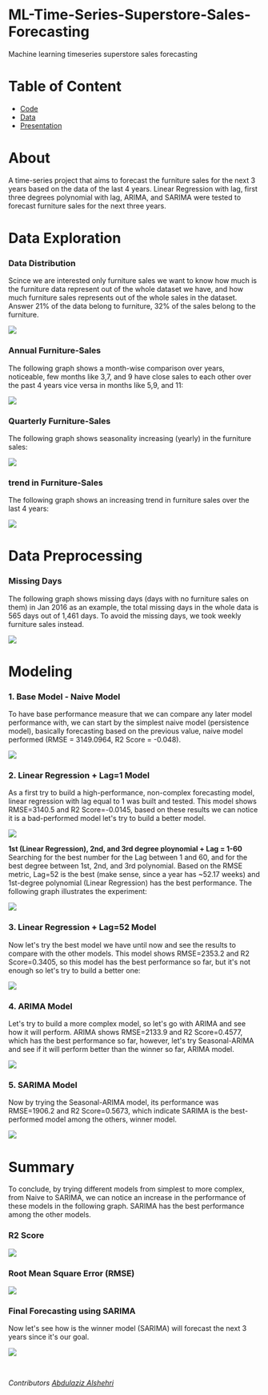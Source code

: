 # ML-Time-Series-Superstore-Sales-Forecasting
Machine learning timeseries superstore sales forecasting




# Table of Content
- [Code](https://github.com/AbdulazizAlshehri/ML-Time-Series-Superstore-Sales-Forecasting/blob/main/code/Superstore_Sales_Forecasting_.ipynb)
- [Data](https://github.com/AbdulazizAlshehri/ML-Time-Series-Superstore-Sales-Forecasting/blob/main/datasets/Sample%20-%20Superstore.xls)
- [Presentation](https://github.com/AbdulazizAlshehri/ML-Time-Series-Superstore-Sales-Forecasting/blob/main/presentation/Furniture%20Sales%20Forecasting.pdf)




# About
A time-series project that aims to forecast the furniture sales for the next 3 years based on the data of the last 4 years. Linear Regression with lag, first three degrees polynomial with lag, ARIMA, and SARIMA were tested to forecast furniture sales for the next three years.




# Data Exploration

### Data Distribution
Scince we are interested only furniture sales we want to know how much is the furniture data represent out of the whole dataset we have, and how much furniture sales represents out of the whole sales in the dataset. Answer 21% of the data belong to furniture, 32% of the sales belong to the furniture.

![](graphs/data_disturbution.png?raw=true "")


### Annual Furniture-Sales
The following graph shows a month-wise comparison over years, noticeable, few months like 3,7, and 9 have close sales to each other over the past 4 years vice versa in months like 5,9, and 11: 

![](graphs/furniture_sales_annual.png?raw=true "")


### Quarterly Furniture-Sales
The following graph shows seasonality increasing (yearly) in the furniture sales: 

![](graphs/furniture_sales_quarterly.png?raw=true "")


### trend in Furniture-Sales
The following graph shows an increasing trend in furniture sales over the last 4 years:

![](graphs/trend.png?raw=true "")




# Data Preprocessing


### Missing Days
The following graph shows missing days (days with no furniture sales on them) in Jan 2016 as an example, the total missing days in the whole data is 565 days out of 1,461 days. To avoid the missing days, we took weekly furniture sales instead.

![](graphs/missing_values_in_daily_furniture_sales.png?raw=true "")




# Modeling


### 1. Base Model - Naive Model
To have base performance measure that we can compare any later model performance with, we can start by the simplest naive model (persistence model), basically forecasting based on the previous value, naive model performed (RMSE = 3149.0964, R2 Score = -0.048).

![](graphs/model_evaluation_naive.png?raw=true "")


### 2. Linear Regression + Lag=1 Model
As a first try to build a high-performance, non-complex forecasting model, linear regression with lag equal to 1 was built and tested. This model shows RMSE=3140.5 and R2 Score=-0.0145, based on these results we can notice it is a bad-performed model let's try to build a better model.

![](graphs/model_evaluation_linear_regression_lag_1.png?raw=true "")


**1st (Linear Regression), 2nd, and 3rd degree ploynomial + Lag = 1-60** 
Searching for the best number for the Lag between 1 and 60, and for the best degree between 1st, 2nd, and 3rd polynomial. Based on the RMSE metric, Lag=52 is the best (make sense, since a year has ~52.17 weeks) and 1st-degree polynomial (Linear Regression) has the best performance. The following graph illustrates the experiment:

![](graphs/three_degree_polynomial_comparison.png?raw=true "")


### 3. Linear Regression + Lag=52 Model
Now let's try the best model we have until now and see the results to compare with the other models. This model shows RMSE=2353.2 and R2 Score=0.3405, so this model has the best performance so far, but it's not enough so let's try to build a better one: 

![](graphs/model_evaluation_linear_regression_lag_52.png?raw=true "")


### 4. ARIMA Model
Let's try to build a more complex model, so let's go with ARIMA and see how it will perform. ARIMA shows RMSE=2133.9 and R2 Score=0.4577, which has the best performance so far, however, let's try Seasonal-ARIMA and see if it will perform better than the winner so far, ARIMA model.

![](graphs/model_evaluation_ARIMA.png?raw=true "")


### 5. SARIMA Model
Now by trying the Seasonal-ARIMA model, its performance was RMSE=1906.2 and R2 Score=0.5673, which indicate SARIMA is the best-performed model among the others, winner model.

![](graphs/model_evaluation_SARIMA.png?raw=true "")




# Summary
To conclude, by trying different models from simplest to more complex, from Naive to SARIMA, we can notice an increase in the performance of these models in the following graph. SARIMA has the best performance among the other models.


### R2 Score 

![](graphs/evaluation_r2_score.png?raw=true "")


### Root Mean Square Error (RMSE)

![](graphs/evaluation_rmse.png?raw=true "")


### Final Forecasting using SARIMA
Now let's see how is the winner model (SARIMA) will forecast the next 3 years since it's our goal.

![](graphs/model_forecasting_final.png?raw=true "")




</br>

*Contributors [Abdulaziz Alshehri](https://github.com/AbdulazizAlshehri)*
